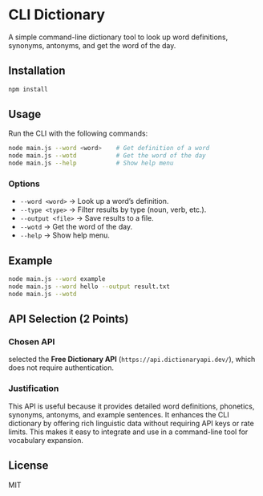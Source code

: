 # CLI Dictionary

A simple command-line dictionary tool to look up word definitions, synonyms, antonyms, and get the word of the day.

## Installation

```sh
npm install
```

## Usage

Run the CLI with the following commands:

```sh
node main.js --word <word>    # Get definition of a word
node main.js --wotd           # Get the word of the day
node main.js --help           # Show help menu
```

### Options

- `--word <word>`  → Look up a word’s definition.
- `--type <type>`  → Filter results by type (noun, verb, etc.).
- `--output <file>` → Save results to a file.
- `--wotd`  → Get the word of the day.
- `--help`  → Show help menu.

## Example

```sh
node main.js --word example
node main.js --word hello --output result.txt
node main.js --wotd
```

## API Selection (2 Points)

### Chosen API
selected the **Free Dictionary API** (`https://api.dictionaryapi.dev/`), which does not require authentication.

### Justification
This API is useful because it provides detailed word definitions, phonetics, synonyms, antonyms, and example sentences. It enhances the CLI dictionary by offering rich linguistic data without requiring API keys or rate limits. This makes it easy to integrate and use in a command-line tool for vocabulary expansion.

## License
MIT

